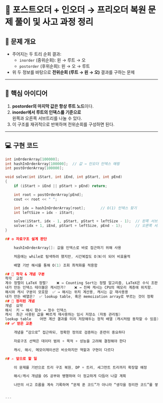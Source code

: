 # 🌲 포스트오더 + 인오더 → 프리오더 복원 문제 풀이 및 사고 과정 정리

## 🧩 문제 개요

- 주어지는 두 트리 순회 결과:  
  - `inorder` (중위순회): 왼 → 루트 → 오  
  - `postorder` (후위순회): 왼 → 오 → 루트  
- 위 두 정보를 바탕으로 **전위순회 (루트 → 왼 → 오)** 결과를 구하는 문제

---

## 🧠 핵심 아이디어

1. **postorder의 마지막 값은 항상 루트 노드**이다.
2. **inorder에서 루트의 인덱스를 기준으로**  
   왼쪽과 오른쪽 서브트리를 나눌 수 있다.
3. 이 구조를 재귀적으로 반복하며 전위순회를 구성하면 된다.

---

## 💻 구현 코드

```cpp
int inOrderArray[100000];
int hashInOrderArray[100000];  // 값 → 인오더 인덱스 매핑
int postOrderArray[100000];

void solve(int iStart, int iEnd, int pStart, int pEnd)
{
	if (iStart > iEnd || pStart > pEnd) return;

	int root = postOrderArray[pEnd];
	cout << root << " ";

	int idx = hashInOrderArray[root];       // O(1) 인덱스 찾기
	int leftSize = idx - iStart;

	solve(iStart, idx - 1, pStart, pStart + leftSize - 1);  // 왼쪽 서브트리
	solve(idx + 1, iEnd, pStart + leftSize, pEnd - 1);      // 오른쪽 서브트리
}

## ⚙️ 자료구조 설계 판단

    hashInOrderArray[]: 값을 인덱스로 바로 접근하기 위해 사용

    처음에는 while로 탐색하려 했지만, 시간복잡도 O(N)이 되어 비효율적

    배열 기반 해시를 통해 O(1) 조회 최적화를 적용함

## 🤯 착각 & 개념 구분
착각	교정
계수 정렬이 LaTeX 정렬?	❌ → Counting Sort는 정렬 알고리즘, LaTeX은 수식 조판 시스템
내가 만든 인덱스 테이블은 캐시인가?	❌ → 진짜 캐시는 CPU의 메모리 계층에 위치함.
해시와 캐시 구분이 모호함	✅ → 해시는 위치 계산용, 캐시는 값 재사용용
내가 만든 배열은?	✅ lookup table, 혹은 memoization array로 부르는 것이 정확
## 🧠 정리된 개념
개념	요약
해시	키 → 해시 함수 → 정수 인덱스
캐시	최근 사용된 값을 빠르게 재사용하는 임시 저장소 (자동 관리됨)
lookup table	어떤 계산 결과를 미리 저장해두는 정적 배열 (캐시처럼 동작할 수 있음)
## ✅ 얻은 교훈

    개념을 “감으로” 접근하되, 정확한 정의로 검증하는 훈련이 중요하다

    자료구조 선택은 데이터 범위 + 목적 + 성능을 고려해 결정해야 한다

    캐시, 해시, 메모이제이션은 비슷하지만 역할과 구현이 다르다

## ✍️ 앞으로 할 일

    이 문제를 기반으로 트리 구조 복원, DP + 트리, 세그먼트 트리까지 확장할 예정

    해시/캐시 개념을 OS 공부와 병행하여 더 정교하게 다듬어 나갈 계획

    나만의 사고 흐름을 계속 기록하며 “문제 푼 코드”가 아니라 “생각을 정리한 코드”를 쌓아갈 것


---
